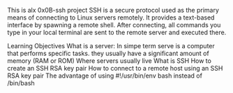 This is alx 0x0B-ssh project
SSH is a secure protocol used as the primary means of connecting to Linux servers remotely. It provides a text-based interface by spawning a remote shell. After connecting, all commands you type in your local terminal are sent to the remote server and executed there.

Learning Objectives
What is a server: In simpe term serve is a computer that performs specific tasks. they usually have a significant amount of memory (RAM or ROM)
Where servers usually live
What is SSH
How to create an SSH RSA key pair
How to connect to a remote host using an SSH RSA key pair
The advantage of using #!/usr/bin/env bash instead of /bin/bash

